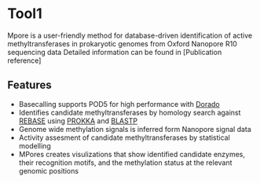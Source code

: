 # Tool1
Mpore is a user-friendly method for  database-driven identification of active methyltransferases in prokaryotic genomes from Oxford Nanopore R10 sequencing data
Detailed information can be found in [Publication reference]

## Features 
- Basecalling supports POD5 for high performance with [Dorado](https://github.com/nanoporetech/dorado/blob/release-v0.9/README.md)
- Identifies candidate methyltransferases by homology search against [REBASE](http://rebase.neb.com/rebase/rebase.html) using [PROKKA](https://github.com/tseemann/prokka) and [BLASTP](https://github.com/blast-io/blast)
- Genome wide methylation signals is inferred form Nanopore signal data 
- Activity assesment of candidate methyltransferases by statistical modelling 
- MPores creates visulizations that show identified candidate enzymes, their recognition motifs, and the methylation status at the relevant genomic positions







